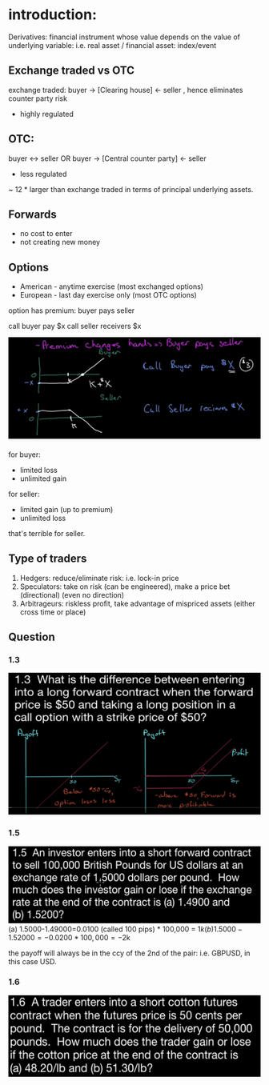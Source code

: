 # introduction:
Derivatives: financial instrument whose value depends on the value of underlying variable: 
i.e. real asset / financial asset: index/event 

## Exchange traded vs OTC
exchange traded:
buyer -> [Clearing house] <- seller , hence eliminates counter party risk
- highly regulated

## OTC:
buyer <-> seller
OR
buyer -> [Central counter party] <- seller
- less regulated

~ 12 * larger than exchange traded in terms of principal underlying assets.


## Forwards
- no cost to enter
- not creating new money
## Options
- American - anytime exercise (most exchanged options)
- European - last day exercise only (most OTC options)

option has premium: buyer pays seller

call buyer pay $x
call seller receivers $x

 
![alt text](hull-ch1-1.PNG "chart1")

for buyer:
- limited loss
- unlimited gain

for seller:
- limited gain (up to premium)
- unlimited loss

that's terrible for seller.


## Type of traders
1. Hedgers: reduce/eliminate risk: i.e. lock-in price
2. Speculators: take on risk (can be engineered), make a price bet (directional) (even no direction)
3. Arbitrageurs: riskless profit, take advantage of mispriced assets (either cross time or place)


## Question 
### 1.3
![alt text](ch1-2.PNG "chart1")
### 1.5
![alt text](ch1-3.PNG "chart1")
(a) 1.5000-1.49000=0.0100 (called 100 pips) * 100,000 = $1k
(b) 1.5000-1.52000=-0.0200 * 100,000 = -$2k

the payoff will always be in the ccy of the 2nd of the pair: i.e. GBPUSD, in this case USD.

### 1.6
![alt text](ch1-4.PNG "chart1")







